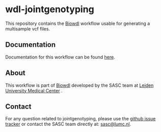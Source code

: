 # wdl-jointgenotyping

This repository contains the [Biowdl](https://github.com/biowdl) 
workflow usable for generating a multisample vcf files.

## Documentation

Documentation for this workflow can be found 
[here](https://biowdl.github.io/jointgenotyping/).

## About
This workflow is part of [Biowdl](https://github.com/biowdl)
developed by the SASC team at [Leiden University Medical Center](https://www.lumc.nl/)
. 

## Contact

<p>
  <!-- Obscure e-mail address for spammers -->
For any question related to jointgenotyping, please use the
<a href='https://github.com/biowdl/jointgenotyping/issues'>github issue tracker</a>
or contact
 the SASC team
 directly at: <a href='&#109;&#97;&#105;&#108;&#116;&#111;&#58;&#115;&#97;&#115;&#99;&#64;&#108;&#117;&#109;&#99;&#46;&#110;&#108;'>
&#115;&#97;&#115;&#99;&#64;&#108;&#117;&#109;&#99;&#46;&#110;&#108;</a>.
</p>
